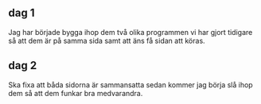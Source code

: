 ## dag 1 

Jag har började bygga ihop dem två olika programmen vi har gjort tidigare så att dem är på samma sida samt att äns få sidan att köras.
## dag 2 
Ska fixa att båda sidorna är sammansatta sedan kommer jag börja slå ihop dem så att dem funkar bra medvarandra. 